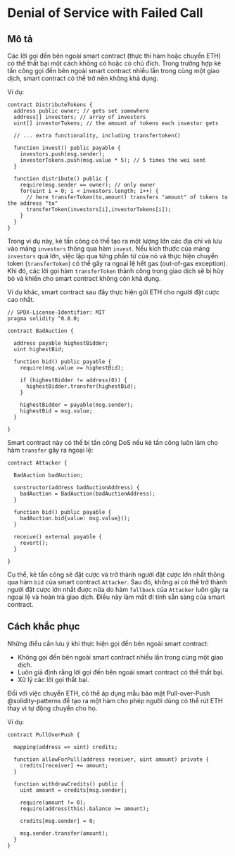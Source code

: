 # Denial of Service with Failed Call

## Mô tả

Các lời gọi đến bên ngoài smart contract (thực thi hàm hoặc chuyển ETH) có thể thất bại một cách không có hoặc có chủ đích. Trong trường hợp kẻ tấn công gọi đến bên ngoài smart contract nhiều lần trong cùng một giao dịch, smart contract có thể trở nên không khả dụng.

Ví dụ:

```sol
contract DistributeTokens {
  address public owner; // gets set somewhere
  address[] investors; // array of investors
  uint[] investorTokens; // the amount of tokens each investor gets

  // ... extra functionality, including transfertoken()

  function invest() public payable {
    investors.push(msg.sender);
    investorTokens.push(msg.value * 5); // 5 times the wei sent
  }

  function distribute() public {
    require(msg.sender == owner); // only owner
    for(uint i = 0; i < investors.length; i++) {
      // here transferToken(to,amount) transfers "amount" of tokens to the address "to"
      transferToken(investors[i],investorTokens[i]);
    }
  }
}
```

Trong ví dụ này, kẻ tấn công có thể tạo ra một lượng lớn các địa chỉ và lưu vào mảng `investors` thông qua hàm `invest`. Nếu kích thước của mảng `investors` quá lớn, việc lặp qua từng phần tử của nó và thực hiện chuyển token (`transferToken`) có thể gây ra ngoại lệ hết gas (out-of-gas exception). Khi đó, các lời gọi hàm `transferToken` thành công trong giao dịch sẽ bị hủy bỏ và khiến cho smart contract không còn khả dụng.

Ví dụ khác, smart contract sau đây thực hiện gửi ETH cho người đặt cược cao nhất.

```sol
// SPDX-License-Identifier: MIT
pragma solidity ^0.8.0;

contract BadAuction {

  address payable highestBidder;
  uint highestBid;

  function bid() public payable {
    require(msg.value >= highestBid);

    if (highestBidder != address(0)) {
      highestBidder.transfer(highestBid);
    }

    highestBidder = payable(msg.sender);
    highestBid = msg.value;
  }
  
}
```

Smart contract này có thể bị tấn công DoS nếu kẻ tấn công luôn làm cho hàm `transfer` gây ra ngoại lệ:

```sol
contract Attacker {
  
  BadAuction badAuction;

  constructor(address badAuctionAddress) {
    badAuction = BadAuction(badAuctionAddress);
  }

  function bid() public payable {
    badAuction.bid{value: msg.value}();
  }

  receive() external payable {
    revert();
  }
    
}
```

Cụ thể, kẻ tấn công sẽ đặt cược và trở thành người đặt cược lớn nhất thông qua hàm `bid` của smart contract `Attacker`. Sau đó, không ai có thể trở thành người đặt cược lớn nhất được nữa do hàm `fallback` của `Attacker` luôn gây ra ngoại lệ và hoàn trả giao dịch. Điều này làm mất đi tính sẵn sàng của smart contract.

## Cách khắc phục

Những điều cần lưu ý khi thực hiện gọi đến bên ngoài smart contract:
- Không gọi đến bên ngoài smart contract nhiều lần trong cùng một giao dịch.
- Luôn giả định rằng lời gọi đến bên ngoài smart contract có thể thất bại.
- Xử lý các lời gọi thất bại.

Đối với việc chuyển ETH, có thể áp dụng mẫu bảo mật Pull-over-Push @solidity-patterns để tạo ra một hàm cho phép người dùng có thể rút ETH thay vì tự động chuyển cho họ. 

Ví dụ:

```sol
contract PullOverPush {

  mapping(address => uint) credits;

  function allowForPull(address receiver, uint amount) private {
    credits[receiver] += amount;
  }

  function withdrawCredits() public {
    uint amount = credits[msg.sender];

    require(amount != 0);
    require(address(this).balance >= amount);

    credits[msg.sender] = 0;

    msg.sender.transfer(amount);
  }
}
```
